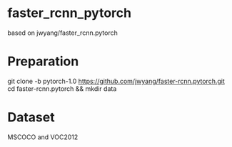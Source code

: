 # faster_rcnn_pytorch
based on jwyang/faster_rcnn.pytorch
# Preparation
git clone -b pytorch-1.0 https://github.com/jwyang/faster-rcnn.pytorch.git
cd faster-rcnn.pytorch && mkdir data

# Dataset
MSCOCO and VOC2012

#

